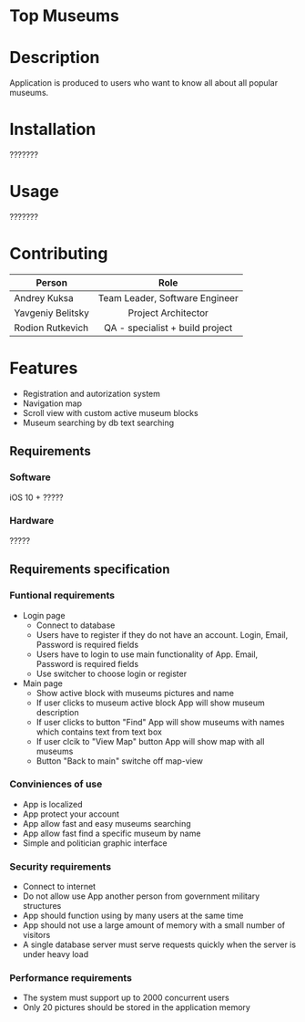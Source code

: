 # Top Museums  
# Description  
Application is produced to users who want to know all about all popular museums.

# Installation  
???????

# Usage  
???????

# Contributing
| Person           | Role          |
| -----------------|:-------------:|
| Andrey Kuksa     |Team Leader, Software Engineer  |
| Yavgeniy Belitsky|Project Architector             |
| Rodion Rutkevich | QA - specialist + build project|

# Features
- Registration and autorization system
- Navigation map
- Scroll view with custom active museum blocks
- Museum searching by db text searching

## Requirements  
### Software  
iOS 10 +
?????  
### Hardware  
?????  
## Requirements specification
### Funtional requirements
- Login page
    - Connect to database
    - Users have to register if they do not have an account. Login, Email, Password is required fields
    - Users have to login to use main functionality of App. Email, Password is required fields
    - Use switcher to choose login or register
- Main page
    - Show active block with museums pictures and name
    - If user clicks to museum active block App will show museum description
    - If user clicks to button "Find" App will show museums with names which contains text from text box
    - If user clcik to "View Map" button App will show map with all museums
    - Button "Back to main" switche off map-view

### Conviniences of use
- App is localized
- App protect your account
- App allow fast and easy museums searching
- App allow fast find a specific museum by name
- Simple and politician graphic interface

### Security requirements
- Connect to internet  
- Do not allow use App another person from government military structures
- App should function using by many users at the same time
- App should not use a large amount of memory with a small number of visitors
- A single database server must serve requests quickly when the server is under heavy load

### Performance requirements
- The system must support up to 2000 concurrent users
- Only 20 pictures should be stored in the application memory
 

